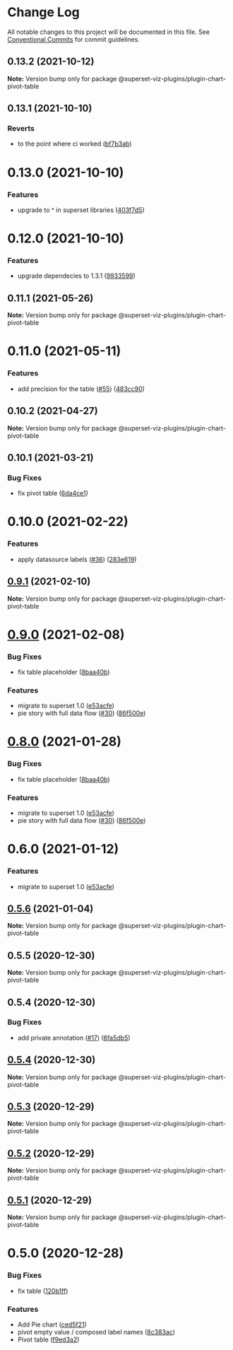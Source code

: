 # Change Log

All notable changes to this project will be documented in this file.
See [Conventional Commits](https://conventionalcommits.org) for commit guidelines.

## 0.13.2 (2021-10-12)

**Note:** Version bump only for package @superset-viz-plugins/plugin-chart-pivot-table





## 0.13.1 (2021-10-10)


### Reverts

* to the point where ci worked ([bf7b3ab](https://github.com/nielsen-oss/superset-viz-plugins/commit/bf7b3abbd75cba23d89da71f4819a8bb76a86d32))





# 0.13.0 (2021-10-10)


### Features

* upgrade to ^ in superset libraries ([403f7d5](https://github.com/nielsen-oss/superset-viz-plugins/commit/403f7d5aeb952d7d2cfc7c85c1637897d4a0fc94))





# 0.12.0 (2021-10-10)


### Features

* upgrade dependecies to 1.3.1 ([9933599](https://github.com/nielsen-oss/superset-viz-plugins/commit/99335994d7dde6876359d5ae037e7c80b60f8d3d))





## 0.11.1 (2021-05-26)

**Note:** Version bump only for package @superset-viz-plugins/plugin-chart-pivot-table





# 0.11.0 (2021-05-11)


### Features

* add precision for the table ([#55](https://github.com/nielsen-oss/superset-viz-plugins/issues/55)) ([483cc90](https://github.com/nielsen-oss/superset-viz-plugins/commit/483cc9007235abb3d20abef441c66a615b555e30))





## 0.10.2 (2021-04-27)

**Note:** Version bump only for package @superset-viz-plugins/plugin-chart-pivot-table





## 0.10.1 (2021-03-21)


### Bug Fixes

* fix pivot table ([6da4ce1](https://github.com/nielsen-oss/superset-viz-plugins/commit/6da4ce1f6d4d2f825272db5cfe023116419b2559))





# 0.10.0 (2021-02-22)


### Features

* apply datasource labels ([#36](https://github.com/nielsen-oss/superset-viz-plugins/issues/36)) ([283e619](https://github.com/nielsen-oss/superset-viz-plugins/commit/283e6199e37af95606e1ad64e6d2533d35bf6343))





## [0.9.1](https://github.com/nielsen-oss/superset-viz-plugins/compare/@superset-viz-plugins/plugin-chart-pivot-table@0.7.1...@superset-viz-plugins/plugin-chart-pivot-table@0.9.1) (2021-02-10)

**Note:** Version bump only for package @superset-viz-plugins/plugin-chart-pivot-table





# [0.9.0](https://github.com/nielsen-oss/superset-viz-plugins/compare/@superset-viz-plugins/plugin-chart-pivot-table@0.8.0...@superset-viz-plugins/plugin-chart-pivot-table@0.9.0) (2021-02-08)


### Bug Fixes

* fix table placeholder ([8baa40b](https://github.com/nielsen-oss/superset-viz-plugins/commit/8baa40bd3a8841866124ba1c6813bdbfb8b5608c))


### Features

* migrate to superset 1.0 ([e53acfe](https://github.com/nielsen-oss/superset-viz-plugins/commit/e53acfed93ee1f39fcd8a63b065b284ab513b692))
* pie story with full data flow ([#30](https://github.com/nielsen-oss/superset-viz-plugins/issues/30)) ([86f500e](https://github.com/nielsen-oss/superset-viz-plugins/commit/86f500ee3b59c90c564ca9a5eb6a5266eb10bbcb))





# [0.8.0](https://github.com/nielsen-oss/superset-viz-plugins/compare/@superset-viz-plugins/plugin-chart-pivot-table@0.7.1...@superset-viz-plugins/plugin-chart-pivot-table@0.8.0) (2021-01-28)


### Bug Fixes

* fix table placeholder ([8baa40b](https://github.com/nielsen-oss/superset-viz-plugins/commit/8baa40bd3a8841866124ba1c6813bdbfb8b5608c))


### Features

* migrate to superset 1.0 ([e53acfe](https://github.com/nielsen-oss/superset-viz-plugins/commit/e53acfed93ee1f39fcd8a63b065b284ab513b692))
* pie story with full data flow ([#30](https://github.com/nielsen-oss/superset-viz-plugins/issues/30)) ([86f500e](https://github.com/nielsen-oss/superset-viz-plugins/commit/86f500ee3b59c90c564ca9a5eb6a5266eb10bbcb))





# 0.6.0 (2021-01-12)


### Features

* migrate to superset 1.0 ([e53acfe](https://github.com/nielsen-oss/superset-viz-plugins/commit/e53acfed93ee1f39fcd8a63b065b284ab513b692))





## [0.5.6](https://github.com/nielsen-oss/superset-viz-plugins/compare/@superset-viz-plugins/plugin-chart-pivot-table@0.5.5...@superset-viz-plugins/plugin-chart-pivot-table@0.5.6) (2021-01-04)

**Note:** Version bump only for package @superset-viz-plugins/plugin-chart-pivot-table





## 0.5.5 (2020-12-30)

**Note:** Version bump only for package @superset-viz-plugins/plugin-chart-pivot-table





## 0.5.4 (2020-12-30)


### Bug Fixes

* add private annotation ([#17](https://github.com/nielsen-oss/superset-viz-plugins/issues/17)) ([6fa5db5](https://github.com/nielsen-oss/superset-viz-plugins/commit/6fa5db5cff10792d6f14eb82f30067c8dc3e2c71))





## [0.5.4](https://github.com/nielsen-oss/superset-viz-plugins/compare/@superset-viz-plugins/plugin-chart-pivot-table@0.5.3...@superset-viz-plugins/plugin-chart-pivot-table@0.5.4) (2020-12-30)

**Note:** Version bump only for package @superset-viz-plugins/plugin-chart-pivot-table





## [0.5.3](https://github.com/nielsen-oss/superset-viz-plugins/compare/@superset-viz-plugins/plugin-chart-pivot-table@0.5.2...@superset-viz-plugins/plugin-chart-pivot-table@0.5.3) (2020-12-29)

**Note:** Version bump only for package @superset-viz-plugins/plugin-chart-pivot-table





## [0.5.2](https://github.com/nielsen-oss/superset-viz-plugins/compare/@superset-viz-plugins/plugin-chart-pivot-table@0.5.1...@superset-viz-plugins/plugin-chart-pivot-table@0.5.2) (2020-12-29)

**Note:** Version bump only for package @superset-viz-plugins/plugin-chart-pivot-table





## [0.5.1](https://github.com/nielsen-oss/superset-viz-plugins/compare/@superset-viz-plugins/plugin-chart-pivot-table@0.5.0...@superset-viz-plugins/plugin-chart-pivot-table@0.5.1) (2020-12-29)

**Note:** Version bump only for package @superset-viz-plugins/plugin-chart-pivot-table





# 0.5.0 (2020-12-28)


### Bug Fixes

* fix table ([120b1ff](https://github.com/nielsen-oss/superset-viz-plugins/commit/120b1ffc83897eddcdad5a051deabedff1f8aff2))


### Features

* Add Pie chart ([ced5f21](https://github.com/nielsen-oss/superset-viz-plugins/commit/ced5f2185ddfec2003d0b88b42c075beea0f0cb2))
* pivot empty value / composed label names ([8c383ac](https://github.com/nielsen-oss/superset-viz-plugins/commit/8c383ac4305eabf1b6c71961e55717e980a208da))
* Pivot table ([f9ed3a2](https://github.com/nielsen-oss/superset-viz-plugins/commit/f9ed3a29eeff8e173e5f708e2278212651b11fbf))
